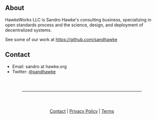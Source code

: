 ## About 

HawkeWorks LLC is Sandro Hawke's consulting business, specializing in
open standards process and the science, design, and deployment of
decentralized systems.

See some of our work at https://github.com/sandhawke

## Contact

* Email: sandro at hawke.org
* Twitter: [@sandhawke](https://twitter.com/sandhawke)

<footer>
<div style="margin: 4em;"><hr /></div>
<p style="text-align: center;">
<a href="https://hawkeworks.com/">Contact</a> |
<a href="https://hawkeworks.com/privacy">Privacy Policy</a> |
<a href="https://hawkeworks.com/terms">Terms</a> 
</p>
</footer>
